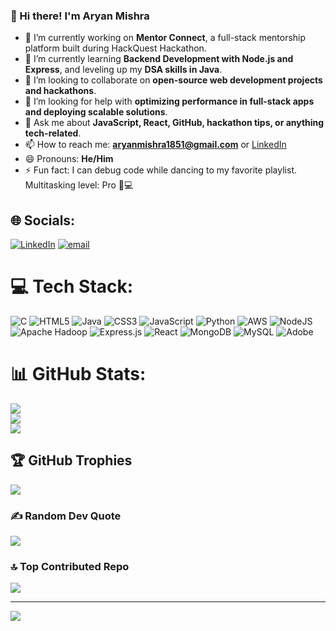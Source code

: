 ### 👋 Hi there! I'm Aryan Mishra

- 🔭 I’m currently working on **Mentor Connect**, a full-stack mentorship platform built during HackQuest Hackathon.
- 🌱 I’m currently learning **Backend Development with Node.js and Express**, and leveling up my **DSA skills in Java**.
- 👯 I’m looking to collaborate on **open-source web development projects and hackathons**.
- 🤔 I’m looking for help with **optimizing performance in full-stack apps and deploying scalable solutions**.
- 💬 Ask me about **JavaScript, React, GitHub, hackathon tips, or anything tech-related**.
- 📫 How to reach me: **aryanmishra1851@gmail.com** or [LinkedIn](aryan-mishra-0a6180309)
- 😄 Pronouns: **He/Him**
- ⚡ Fun fact: I can debug code while dancing to my favorite playlist. Multitasking level: Pro 💃💻


## 🌐 Socials:
[![LinkedIn](https://img.shields.io/badge/LinkedIn-%230077B5.svg?logo=linkedin&logoColor=white)](https://linkedin.com/in/aryan-mishra-0a6180309) [![email](https://img.shields.io/badge/Email-D14836?logo=gmail&logoColor=white)](mailto:aryanmishra1851@gmail.com) 

# 💻 Tech Stack:
![C](https://img.shields.io/badge/c-%2300599C.svg?style=for-the-badge&logo=c&logoColor=white) ![HTML5](https://img.shields.io/badge/html5-%23E34F26.svg?style=for-the-badge&logo=html5&logoColor=white) ![Java](https://img.shields.io/badge/java-%23ED8B00.svg?style=for-the-badge&logo=openjdk&logoColor=white) ![CSS3](https://img.shields.io/badge/css3-%231572B6.svg?style=for-the-badge&logo=css3&logoColor=white) ![JavaScript](https://img.shields.io/badge/javascript-%23323330.svg?style=for-the-badge&logo=javascript&logoColor=%23F7DF1E) ![Python](https://img.shields.io/badge/python-3670A0?style=for-the-badge&logo=python&logoColor=ffdd54) ![AWS](https://img.shields.io/badge/AWS-%23FF9900.svg?style=for-the-badge&logo=amazon-aws&logoColor=white) ![NodeJS](https://img.shields.io/badge/node.js-6DA55F?style=for-the-badge&logo=node.js&logoColor=white) ![Apache Hadoop](https://img.shields.io/badge/Apache%20Hadoop-66CCFF?style=for-the-badge&logo=apachehadoop&logoColor=black) ![Express.js](https://img.shields.io/badge/express.js-%23404d59.svg?style=for-the-badge&logo=express&logoColor=%2361DAFB) ![React](https://img.shields.io/badge/react-%2320232a.svg?style=for-the-badge&logo=react&logoColor=%2361DAFB) ![MongoDB](https://img.shields.io/badge/MongoDB-%234ea94b.svg?style=for-the-badge&logo=mongodb&logoColor=white) ![MySQL](https://img.shields.io/badge/mysql-4479A1.svg?style=for-the-badge&logo=mysql&logoColor=white) ![Adobe](https://img.shields.io/badge/adobe-%23FF0000.svg?style=for-the-badge&logo=adobe&logoColor=white)
# 📊 GitHub Stats:
![](https://github-readme-stats.vercel.app/api?username=aryanmishra28&theme=dark&hide_border=false&include_all_commits=true&count_private=false)<br/>
![](https://nirzak-streak-stats.vercel.app/?user=aryanmishra28&theme=dark&hide_border=false)<br/>
![](https://github-readme-stats.vercel.app/api/top-langs/?username=aryanmishra28&theme=dark&hide_border=false&include_all_commits=true&count_private=false&layout=compact)

## 🏆 GitHub Trophies
![](https://github-profile-trophy.vercel.app/?username=aryanmishra28&theme=radical&no-frame=false&no-bg=true&margin-w=4)

### ✍️ Random Dev Quote
![](https://quotes-github-readme.vercel.app/api?type=horizontal&theme=radical)

### 🔝 Top Contributed Repo
![](https://github-contributor-stats.vercel.app/api?username=aryanmishra28&limit=5&theme=dark&combine_all_yearly_contributions=true)

---
[![](https://visitcount.itsvg.in/api?id=aryanmishra28&icon=0&color=0)](https://visitcount.itsvg.in)

<!-- Proudly created with GPRM ( https://gprm.itsvg.in ) -->

